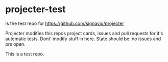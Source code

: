 # projecter-test
Is the test repo for https://github.com/signavio/projecter


Projecter modifies this repos project cards, issues and pull requests for it's automatic tests. Dont' modify stuff in here.
State should be: no issues and prs open.

This is a test repo.
